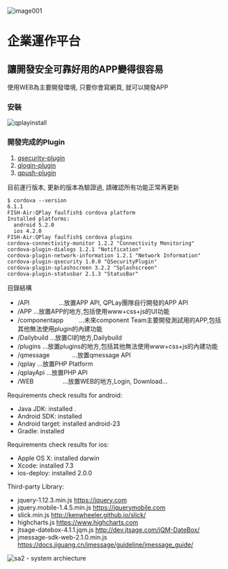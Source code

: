 ![image001](https://cloud.githubusercontent.com/assets/1924451/20743151/9735df36-b70f-11e6-95d0-dd794b2d60bd.png)

# 企業運作平台
## 讓開發安全可靠好用的APP變得很容易

使用WEB為主要開發環境, 只要你會寫網頁, 就可以開發APP

###  安裝

![qplayinstall](https://cloud.githubusercontent.com/assets/1924451/18819378/6873332c-83c2-11e6-892f-db70c5257f4d.png)

### 開發完成的Plugin
1. [qsecurity-plugin](https://github.com/BenQdigiPages/EnterpriseAPPPlatform/wiki/qsecurity-plugin)
2. [qlogin-plugin](https://github.com/BenQdigiPages/EnterpriseAPPPlatform/wiki/qlogin-plugin)
3. [qpush-plugin](https://github.com/BenQdigiPages/EnterpriseAPPPlatform/issues/14)

目前運行版本, 更新的版本為驗證過, 請確認所有功能正常再更新

```
$ cordova --version
6.1.1
FISH-Air:QPlay faulfish$ cordova platform
Installed platforms:
  android 5.2.0
  ios 4.2.0
FISH-Air:QPlay faulfish$ cordova plugins
cordova-connectivity-monitor 1.2.2 "Connectivity Monitoring"
cordova-plugin-dialogs 1.2.1 "Notification"
cordova-plugin-network-information 1.2.1 "Network Information"
cordova-plugin-qsecurity 1.0.0 "QSecurityPlugin"
cordova-plugin-splashscreen 3.2.2 "Splashscreen"
cordova-plugin-statusbar 2.1.3 "StatusBar"
```

目錄結構
- /API                  …放置APP API, QPLay團隊自行開發的APP API
- /APP                  …放置APP的地方,包括使用www+css+js的UI功能
- /componentapp         …未來component Team主要開發測試用的APP,包括其他無法使用plugin的內建功能
- /Dailybuild           …放置CI的地方,Dailybuild
- /plugins              …放置plugins的地方,包括其他無法使用www+css+js的內建功能
- /qmessage             …放置qmessage API
- /qplay                …放置PHP Platform
- /qplayApi             …放置PHP API
- /WEB                  …放置WEB的地方,Login, Download...

Requirements check results for android:
 - Java JDK: installed .
 - Android SDK: installed 
 - Android target: installed android-23
 - Gradle: installed 

Requirements check results for ios:
 - Apple OS X: installed darwin
 - Xcode: installed 7.3
 - ios-deploy: installed 2.0.0

Third-party Library:
 - jquery-1.12.3.min.js https://jquery.com
 - jquery.mobile-1.4.5.min.js https://jquerymobile.com
 - slick.min.js http://kenwheeler.github.io/slick/
 - highcharts.js https://www.highcharts.com
 - jtsage-datebox-4.1.1.jqm.js http://dev.jtsage.com/jQM-DateBox/
 - jmessage-sdk-web-2.1.0.min.js https://docs.jiguang.cn/jmessage/guideline/jmessage_guide/

![sa2 - system archiecture](https://cloud.githubusercontent.com/assets/1924451/24186815/026d322e-0f15-11e7-9407-ee799456cba9.png)


